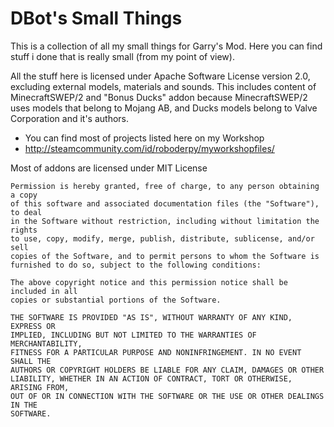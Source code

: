 # DBot's Small Things

This is a collection of all my small things for Garry's Mod. Here you can find stuff i done that is really small (from my point of view).

All the stuff here is licensed under Apache Software License version 2.0, excluding external models, materials and sounds. This includes
content of MinecraftSWEP/2 and "Bonus Ducks" addon because MinecraftSWEP/2 uses models that belong to Mojang AB, and Ducks models belong to Valve Corporation and it's authors.

* You can find most of projects listed here on my Workshop
* http://steamcommunity.com/id/roboderpy/myworkshopfiles/

Most of addons are licensed under MIT License

```
Permission is hereby granted, free of charge, to any person obtaining a copy
of this software and associated documentation files (the "Software"), to deal
in the Software without restriction, including without limitation the rights
to use, copy, modify, merge, publish, distribute, sublicense, and/or sell
copies of the Software, and to permit persons to whom the Software is
furnished to do so, subject to the following conditions:

The above copyright notice and this permission notice shall be included in all
copies or substantial portions of the Software.

THE SOFTWARE IS PROVIDED "AS IS", WITHOUT WARRANTY OF ANY KIND, EXPRESS OR
IMPLIED, INCLUDING BUT NOT LIMITED TO THE WARRANTIES OF MERCHANTABILITY,
FITNESS FOR A PARTICULAR PURPOSE AND NONINFRINGEMENT. IN NO EVENT SHALL THE
AUTHORS OR COPYRIGHT HOLDERS BE LIABLE FOR ANY CLAIM, DAMAGES OR OTHER
LIABILITY, WHETHER IN AN ACTION OF CONTRACT, TORT OR OTHERWISE, ARISING FROM,
OUT OF OR IN CONNECTION WITH THE SOFTWARE OR THE USE OR OTHER DEALINGS IN THE
SOFTWARE.
```
